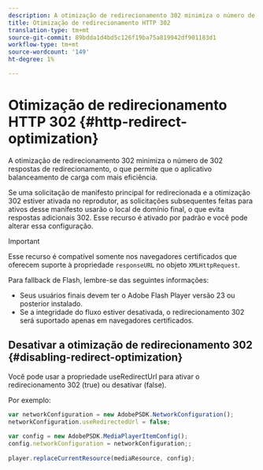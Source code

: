 ```yaml
---
description: A otimização de redirecionamento 302 minimiza o número de 302 respostas de redirecionamento, o que permite que o aplicativo balanceamento de carga com mais eficiência.
title: Otimização de redirecionamento HTTP 302
translation-type: tm+mt
source-git-commit: 89bdda1d4bd5c126f19ba75a819942df901183d1
workflow-type: tm+mt
source-wordcount: '149'
ht-degree: 1%

---
```



# Otimização de redirecionamento HTTP 302 {#http-redirect-optimization}

A otimização de redirecionamento 302 minimiza o número de 302 respostas de redirecionamento, o que permite que o aplicativo balanceamento de carga com mais eficiência.

Se uma solicitação de manifesto principal for redirecionada e a otimização 302 estiver ativada no reprodutor, as solicitações subsequentes feitas para ativos desse manifesto usarão o local de domínio final, o que evita respostas adicionais 302. Esse recurso é ativado por padrão e você pode alterar essa configuração.

>[!IMPORTANT]
>
>Esse recurso é compatível somente nos navegadores certificados que oferecem suporte à propriedade `responseURL` no objeto `XMLHttpRequest`.

Para fallback de Flash, lembre-se das seguintes informações:

* Seus usuários finais devem ter o Adobe Flash Player versão 23 ou posterior instalado.
* Se a integridade do fluxo estiver desativada, o redirecionamento 302 será suportado apenas em navegadores certificados.

## Desativar a otimização de redirecionamento 302 {#disabling-redirect-optimization}

Você pode usar a propriedade useRedirectUrl para ativar o redirecionamento 302 (true) ou desativar (false).

Por exemplo:

```js
var networkConfiguration = new AdobePSDK.NetworkConfiguration(); 
networkConfiguration.useRedirectedUrl = false; 
 
var config = new AdobePSDK.MediaPlayerItemConfig(); 
config.networkConfiguration = networkConfiguration;; 
 
player.replaceCurrentResource(mediaResource, config);
```

